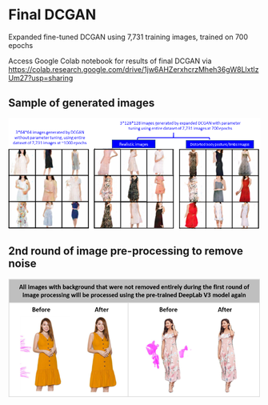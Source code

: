 # Final DCGAN 
Expanded fine-tuned DCGAN using 7,731 training images, trained on 700 epochs 

Access Google Colab notebook for results of final DCGAN via https://colab.research.google.com/drive/1jw6AHZerxhcrzMheh36gW8LlxtlzUm27?usp=sharing

## Sample of generated images
![results](https://github.com/mingxiuuuuu/Final-DCGAN/blob/master/results%20after%20700%20epochs.png)

## 2nd round of image pre-processing to remove noise 
![uncleaned images](https://github.com/mingxiuuuuu/cleanedimages/blob/master/second%20round%20of%20image%20pre-processing.png)
